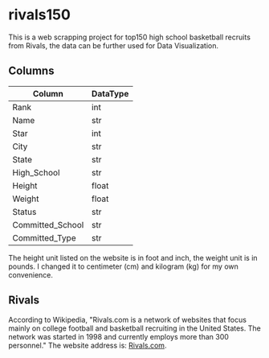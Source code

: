 # rivals150
This is a web scrapping project for top150 high school basketball recruits from Rivals, the data can be further used for Data Visualization.

## Columns
| Column     |  DataType   |
|------------|-------------|
|Rank|int|
|Name|str|
|Star|int|
|City|str|
|State|str|
|High_School|str|
|Height|float|
|Weight|float|
|Status|str|
|Committed_School|str|
|Committed_Type|str|


The height unit listed on the website is in foot and inch, the weight unit is in pounds. I changed it to centimeter (cm) and kilogram (kg) for my own convenience.


## Rivals
According to Wikipedia, "Rivals.com is a network of websites that focus mainly on college football and basketball recruiting in the United States. The network was started in 1998 and currently employs more than 300 personnel."
The website address is: [Rivals.com](https://n.rivals.com/).

